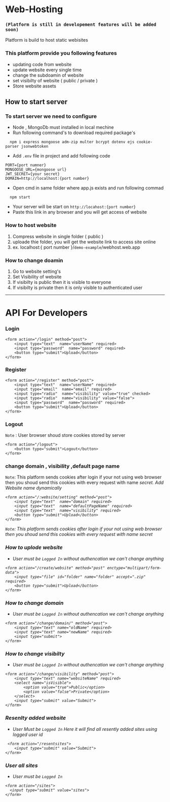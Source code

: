 # Web-Hosting 
### ```(Platform is still in developement features will be added soon)```
Platform is build to host static webisites 
### This platform provide you following features
* updating code from website
* update website every single time 
* change the subdoamin of website
* set visibilty of website ( public / private )
* Store website assets
## **How to start server**
### To start server we need to configure
* Node , MongoDb must installed in local mechine
* Run following command's to download required package's
```
  npm i express mongoose adm-zip multer bcrypt dotenv ejs cookie-parser jsonwebtoken
  ```
* Add ``` .env ``` file in project and add following code
```
PORT={port numner}
MONGOOSE_URL={mongoose url}
JWT_SECRET={your secret}
DOMAIN=http://localhost:{port number}
```
* Open cmd in same folder where app.js exists and run following commad
```
  npm start
```
* Your server will be start on ``` http://locahost:{port number} ```
* Paste this link in any browser and you will get access of website 
### How to host website
1. Compress website in single folder ( public ) 
2. uploade thie folder, you will get the website link to access site online 
3. ex. localhost:{ port number }/```demo-example```/webhost.web.app
### How to change doamin
1. Go to website setting's
2. Set Visibility of website
3. If visibilty is public then it is visible to everyone
4. If visibilty is private then it is only visible to authenticated user
***
# API For Developers 
### Login 
```
<form action="/login" method="post">
    <input type="text"  name="userName" required>
    <input type="password"  name="password" required>
    <button type="submit">Upload</button>
</form>
```
### Register 
```
<form action="/register" method="post">
    <input type="text"  name="userName" required>
    <input type="email"  name="email" required>
    <input type="radio"  name="visibility" value="true" checked>
    <input type="radio"  name="visibility" value="false">
    <input type="password"  name="password" required>
    <button type="submit">Upload</button>
</form>
```
### Logout
``` Note ``` : User browser shoud store cookies stored by server 
```
<form action="/logout">
    <button type="submit">Logout</button>
</form>
```
### change  domain , visibility ,default page name 
``` Note ```:  This platform sends cookies after login if your not using web browser then you shoud send this cookies with every request with name <i> secret. <i>
   <i> Add Website name dynamically  </i>
```
<form action="/:website/setting" method="post">
    <input type="text"  name="domain" required>
    <input type="text"  name="defaultPageName" required>
    <input type="text"  name="visibility" required>
    <button type="submit">Upload</button>
</form>
```
``` Note ```:  This platform sends cookies after login if your not using web browser then you shoud send this cookies with every request with name <i> secret <i>
### How to uplode website 
* User must be ``` Logged In ``` without authencation we can't change anything
```
<form action="/create/website" method="post" enctype="multipart/form-data">
    <input type="file" id="folder" name="folder" accept=".zip" required>
    <button type="submit">Upload</button>
</form>
```
### How to change domain
* User must be ``` Logged In ``` without authencation we can't change anything
```
<form action="/change/domain/" method="post">
    <input type="text" name="oldName" required>
    <input type="text" name="newName" required>
    <input type="submit">
</form>
```
### How to change visibilty 
* User must be ``` Logged In ``` without authencation we can't change anything
```
<form action="/change/visibility" method="post">
    <input type="text" name="websiteName" required>
    <select name="isVisible">
        <option value="true">Public</option>
        <option value="false">Private</option>
    </select>
    <input type="submit" value="Submit">
</form>
```
### Resenlty added website
* User Must be ``` Logged In ```
<i>Here it will find all resently added sites using logged user id</i>
```
 <form action="/resentsites">
    <input type="submit" value="Submit">
</form>
```
### User all sites
* User must be ``` Logged In ```
```
<form action="/sites">
  <input type="submit" value="sites">  
</form>
```
